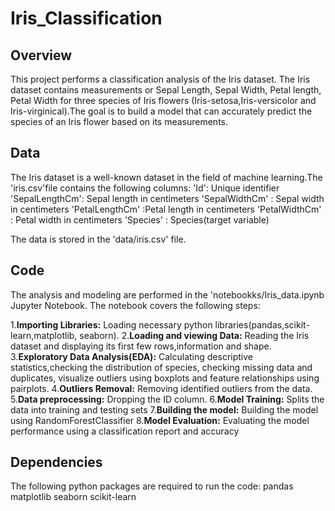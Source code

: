 # Iris_Classification
## Overview
This project performs a classification analysis of the Iris dataset. The Iris dataset contains measurements or Sepal Length, Sepal Width, Petal length, Petal Width for three species of Iris flowers (Iris-setosa,Iris-versicolor and Iris-virginical).The goal is to build a model that can accurately predict the species of an Iris flower based on its measurements.

## Data
The Iris dataset is a well-known dataset in the field of machine learning.The 'iris.csv'file contains the following columns:
'Id': Unique identifier
'SepalLengthCm': Sepal length in centimeters
'SepalWidthCm' : Sepal width in centimeters
'PetalLengthCm' :Petal length in centimeters
'PetalWidthCm' : Petal width in centimeters
'Species'      : Species(target variable)

The data is stored in the 'data/iris.csv' file.


## Code
The analysis and modeling are performed in the 'notebookks/Iris_data.ipynb Jupyter Notebook.
The notebook covers the following steps:

1.**Importing Libraries:**
Loading necessary python libraries(pandas,scikit-learn,matplotlib, seaborn).
2.**Loading and viewing Data:**
Reading the Iris dataset and displaying its first few rows,information and shape.
3.**Exploratory Data Analysis(EDA):**
Calculating descriptive statistics,checking the distribution of species, checking missing data and duplicates, visualize outliers using boxplots and feature relationships using pairplots.
4.**Outliers Removal:**
Removing identified outliers from the data.
5.**Data preprocessing:**
Dropping the ID column.
6.**Model Training:**
Splits the data into training and testing sets
7.**Building the model:**
Building the model using RandomForestClassifier 
8.**Model Evaluation:**
Evaluating the model performance using a classification report and accuracy

## Dependencies
The following python packages are required to run the code:
pandas
matplotlib
seaborn
scikit-learn


